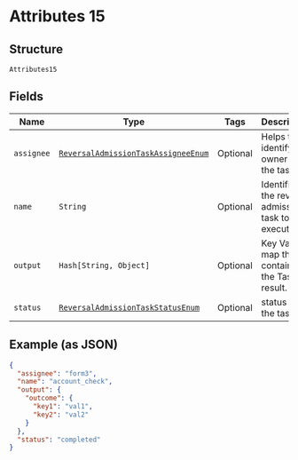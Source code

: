 
# Attributes 15

## Structure

`Attributes15`

## Fields

| Name | Type | Tags | Description |
|  --- | --- | --- | --- |
| `assignee` | [`ReversalAdmissionTaskAssigneeEnum`](../../doc/models/reversal-admission-task-assignee-enum.md) | Optional | Helps to identify the owner of the task |
| `name` | `String` | Optional | Identifies the reversal admission task to be executed |
| `output` | `Hash[String, Object]` | Optional | Key Value map that contains the Task result. |
| `status` | [`ReversalAdmissionTaskStatusEnum`](../../doc/models/reversal-admission-task-status-enum.md) | Optional | status of the task |

## Example (as JSON)

```json
{
  "assignee": "form3",
  "name": "account_check",
  "output": {
    "outcome": {
      "key1": "val1",
      "key2": "val2"
    }
  },
  "status": "completed"
}
```

